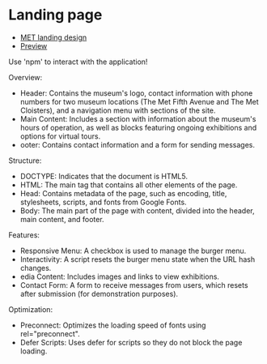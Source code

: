 # Landing page

- [MET landing design](https://www.figma.com/file/lSR1m42L9YwzQwzzxKwHpw/THE-MET)
- [Preview](https://v-shut.github.io/layout_landing-page/)

Use 'npm' to interact with the application!

Overview:
- Header: Contains the museum's logo, contact information with phone numbers for two museum locations (The Met Fifth Avenue and The Met Cloisters), and a navigation menu with sections of the site.
- Main Content: Includes a section with information about the museum's hours of operation, as well as blocks featuring ongoing exhibitions and options for virtual tours.
- ooter: Contains contact information and a form for sending messages.


Structure:
- DOCTYPE: Indicates that the document is HTML5.
- HTML: The main tag that contains all other elements of the page.
- Head: Contains metadata of the page, such as encoding, title, stylesheets, scripts, and fonts from Google Fonts.
- Body: The main part of the page with content, divided into the header, main content, and footer.


Features:
- Responsive Menu: A checkbox is used to manage the burger menu.
- Interactivity: A script resets the burger menu state when the URL hash changes.
- edia Content: Includes images and links to view exhibitions.
- Contact Form: A form to receive messages from users, which resets after submission (for demonstration purposes).


Optimization:
- Preconnect: Optimizes the loading speed of fonts using rel="preconnect".
- Defer Scripts: Uses defer for scripts so they do not block the page loading.
